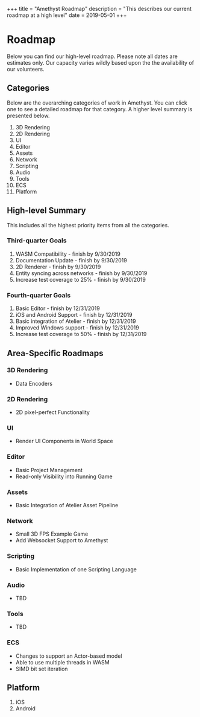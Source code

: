 +++
title = "Amethyst Roadmap"
description = "This describes our current roadmap at a high level"
date = 2019-05-01
+++

# Roadmap

Below you can find our high-level roadmap. Please note all dates are estimates only. Our capacity varies wildly based upon the the availability of our volunteers.

## Categories

Below are the overarching categories of work in Amethyst. You can click one to see a detailed roadmap for that category. A higher level summary is presented below.

1. 3D Rendering
2. 2D Rendering
3. UI
4. Editor
5. Assets
6. Network
7. Scripting
8. Audio
9. Tools
10. ECS
11. Platform

## High-level Summary

This includes all the highest priority items from all the categories.

### Third-quarter Goals

1. WASM Compatibility - finish by 9/30/2019
2. Documentation Update - finish by 9/30/2019
3. 2D Renderer - finish by 9/30/2019
4. Entity syncing across networks - finish by 9/30/2019
5. Increase test coverage to 25% - finish by 9/30/2019

### Fourth-quarter Goals

1. Basic Editor - finish by 12/31/2019
2. iOS and Android Support - finish by 12/31/2019
3. Basic integration of Atelier - finish by 12/31/2019
4. Improved Windows support - finish by 12/31/2019
5. Increase test coverage to 50% - finish by 12/31/2019

## Area-Specific Roadmaps

### 3D Rendering

- Data Encoders

### 2D Rendering

- 2D pixel-perfect Functionality

### UI

- Render UI Components in World Space

### Editor

- Basic Project Management
- Read-only Visibility into Running Game

### Assets

- Basic Integration of Atelier Asset Pipeline

### Network

- Small 3D FPS Example Game
- Add Websocket Support to Amethyst

### Scripting

- Basic Implementation of one Scripting Language

### Audio

- TBD

### Tools

- TBD

### ECS

- Changes to support an Actor-based model
- Able to use multiple threads in WASM
- SIMD bit set iteration

## Platform

1. iOS
2. Android